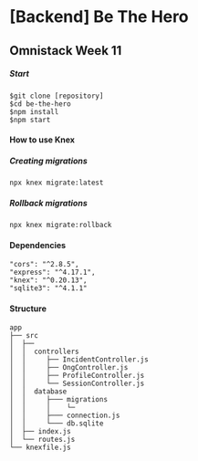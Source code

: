 # [Backend] Be The Hero
## Omnistack Week 11
##### Start
```
$git clone [repository]
$cd be-the-hero
$npm install
$npm start
```

#### How to use Knex
##### Creating migrations
```npx knex migrate:latest```
##### Rollback migrations
```npx knex migrate:rollback```

#### Dependencies
    "cors": "^2.8.5",
    "express": "^4.17.1",
    "knex": "^0.20.13",
    "sqlite3": "^4.1.1"
    
#### Structure
```
app
├── src
│  ├──
│  │  controllers
│  │     ├── IncidentController.js
│  │     ├── OngController.js
│  │     ├── ProfileController.js
│  │     └── SessionController.js
│  │  database
│  │     ├─── migrations
│  │     │    └─
│  │     ├─── connection.js
│  │     └─── db.sqlite
│  ├── index.js
│  └── routes.js
└── knexfile.js
```
